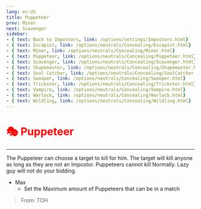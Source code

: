 ```yaml
---
lang: en-US
title: Puppeteer
prev: Miner
next: Scavenger
sidebar:
- { text: Back to Impostors, link: /options/settings/Impostors.html}
- { text: Escapist, link: /options/neutrals/Concealing/Escapist.html}
- { text: Miner, link: /options/neutrals/Concealing/Miner.html}
- { text: Puppeteer, link: /options/neutrals/Concealing/Puppeteer.html}
- { text: Scavenger, link: /options/neutrals/Concealing/Scavenger.html}
- { text: Shapemaster, link: /options/neutrals/Concealing/Shapemaster.html}
- { text: Soul Catcher, link: /options/neutrals/Concealing/SoulCatcher.html}
- { text: Swooper, link: /options/neutrals/Concealing/Swooper.html}
- { text: Trickster, link: /options/neutrals/Concealing/Trickster.html}
- { text: Vampire, link: /options/neutrals/Concealing/Vampire.html}
- { text: Warlock, link: /options/neutrals/Concealing/Warlock.html}
- { text: Wildling, link: /options/neutrals/Concealing/Wildling.html}
---
```


# <font color="red">🎭 Puppeteer</font> <Badge text="Concealing" type="tip" vertical="middle"/>
---

The Puppeteer can choose a target to kill for him. The target will kill anyone as long as they are not an Impostor. Puppeteers cannot kill Normally. Lazy guy will not do your bidding.
* Max
  * Set the Maximum amount of Puppeteers that can be in a match

> From: TOH